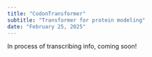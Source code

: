 ```yaml
---
title: "CodonTransformer"
subtitle: "Transformer for protein modeling"
date: "February 25, 2025"
---
```


In process of transcribing info, coming soon!
